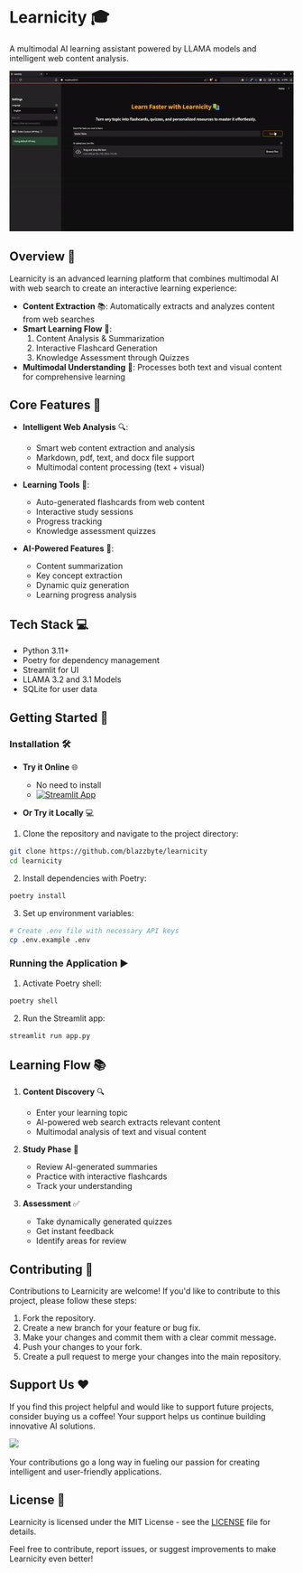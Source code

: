 # Learnicity 🎓

A multimodal AI learning assistant powered by LLAMA models and intelligent web content analysis.

[![Streamlit UI](./public/learnicity_gif.gif)](https://learnicity.streamlit.app/)

## Overview 🌟

Learnicity is an advanced learning platform that combines multimodal AI with web search to create an interactive learning experience:

- **Content Extraction** 📚: Automatically extracts and analyzes content from web searches
- **Smart Learning Flow** 🔄:
  1. Content Analysis & Summarization
  2. Interactive Flashcard Generation
  3. Knowledge Assessment through Quizzes
- **Multimodal Understanding** 🧠: Processes both text and visual content for comprehensive learning

## Core Features 🚀

- **Intelligent Web Analysis** 🔍:
  - Smart web content extraction and analysis
  - Markdown, pdf, text, and docx file support
  - Multimodal content processing (text + visual)

- **Learning Tools** 📝:
  - Auto-generated flashcards from web content
  - Interactive study sessions
  - Progress tracking
  - Knowledge assessment quizzes

- **AI-Powered Features** 🤖:
  - Content summarization
  - Key concept extraction
  - Dynamic quiz generation
  - Learning progress analysis

## Tech Stack 💻

- Python 3.11+
- Poetry for dependency management
- Streamlit for UI
- LLAMA 3.2 and 3.1 Models
- SQLite for user data

## Getting Started 🏁

### Installation 🛠️

- **Try it Online** 🌐
  - No need to install
  - [![Streamlit App](https://static.streamlit.io/badges/streamlit_badge_black_white.svg)](https://learnicity.streamlit.app/)

- **Or Try it Locally** 💻

1. Clone the repository and navigate to the project directory:
```bash
git clone https://github.com/blazzbyte/learnicity
cd learnicity
```

2. Install dependencies with Poetry:
```bash
poetry install
```

3. Set up environment variables:
```bash
# Create .env file with necessary API keys
cp .env.example .env
```

### Running the Application ▶️

1. Activate Poetry shell:
```bash
poetry shell
```

2. Run the Streamlit app:
```bash
streamlit run app.py
```

## Learning Flow 📚

1. **Content Discovery** 🔍
   - Enter your learning topic
   - AI-powered web search extracts relevant content
   - Multimodal analysis of text and visual content

2. **Study Phase** 📖
   - Review AI-generated summaries
   - Practice with interactive flashcards
   - Track your understanding

3. **Assessment** ✅
   - Take dynamically generated quizzes
   - Get instant feedback
   - Identify areas for review

## Contributing 🤝

Contributions to Learnicity are welcome! If you'd like to contribute to this project, please follow these steps:

1. Fork the repository.
2. Create a new branch for your feature or bug fix.
3. Make your changes and commit them with a clear commit message.
4. Push your changes to your fork.
5. Create a pull request to merge your changes into the main repository.

## Support Us ❤️

If you find this project helpful and would like to support future projects, consider buying us a coffee! Your support helps us continue building innovative AI solutions.

<a href="https://www.buymeacoffee.com/blazzmocompany"><img src="https://img.buymeacoffee.com/button-api/?text=Buy me a coffee&emoji=&slug=blazzmocompany&button_colour=40DCA5&font_colour=ffffff&font_family=Cookie&outline_colour=000000&coffee_colour=FFDD00"></a>

Your contributions go a long way in fueling our passion for creating intelligent and user-friendly applications.

## License 📄

Learnicity is licensed under the MIT License - see the [LICENSE](LICENSE) file for details.

Feel free to contribute, report issues, or suggest improvements to make Learnicity even better!